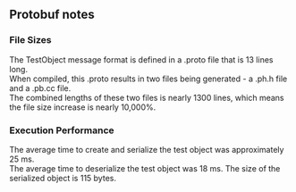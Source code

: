 ## Protobuf notes

### File Sizes ###
The TestObject message format is defined in a .proto file that is 13 lines long. <br/>
When compiled, this .proto results in two files being generated - a .ph.h file and a .pb.cc file. <br/>
The combined lengths of these two files is nearly 1300 lines, which means the file size increase is nearly 10,000%.

### Execution Performance ###
The average time to create and serialize the test object was approximately 25 ms. <br/>
The average time to deserialize the test object was 18 ms. The size of the serialized object is 115 bytes.
